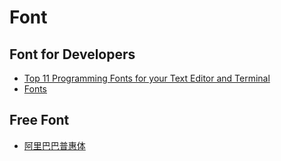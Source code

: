 # Font

## Font for Developers
* [Top 11 Programming Fonts for your Text Editor and Terminal](https://wesbos.com/programming-fonts/)
* [Fonts](https://chinesemac.org/pages/fonts.html)

## Free Font
* [阿里巴巴普惠体](https://www.alibabafonts.com/#/font)

